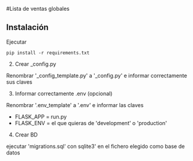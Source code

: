 #Lista de ventas globales

## Instalación
Ejecutar
```
pip install -r requirements.txt
```

2. Crear _config.py

Renombrar '_config_template.py' a '_config.py' e informar correctamente sus claves

3. Informar correctamente .env (opcional)

Renombrar '.env_template' a '.env' e informar las claves

- FLASK_APP = run.py
- FLASK_ENV = el que quieras de 'development' o 'production'


4. Crear BD

ejecutar 'migrations.sql' con sqlite3' en el fichero elegido como base de datos

